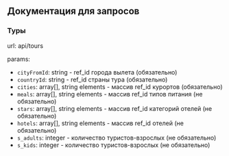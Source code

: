 ## Документация для запросов

### Туры

url: api/tours

params:
- ```cityFromId```: string - ref_id города вылета (обязательно)
- ```countryId```: string - ref_id страны тура (обязательно)
- ```cities```: array[], string elements - массив ref_id курортов (обязательно)
- ```meals```: array[], string elements - массив ref_id типов питания (не обязательно)
- ```stars```: array[], string elements - массив ref_id категорий отелей (не обязательно)
- ```hotels```: array[], string elements - массив ref_id отелей (не обязательно)
- ```s_adults```: integer - количество туристов-взрослых (не обязательно)
- ```s_kids```: integer - количество туристов-взрослых (не обязательно)